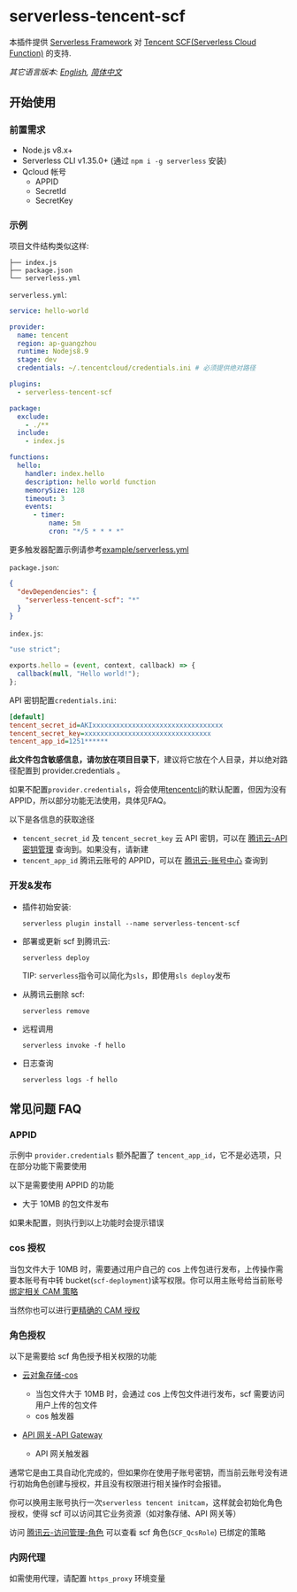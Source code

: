 # serverless-tencent-scf

本插件提供 [Serverless Framework](https://github.com/serverless/serverless) 对 [Tencent SCF(Serverless Cloud Function)](https://cloud.tencent.com/product/scf) 的支持.

*其它语言版本: [English](README.md), [简体中文](README.zh-hans.md)*

## 开始使用

### 前置需求

- Node.js v8.x+
- Serverless CLI v1.35.0+ (通过 `npm i -g serverless` 安装)
- Qcloud 帐号
  - APPID
  - SecretId
  - SecretKey

### 示例

项目文件结构类似这样:

```
├── index.js
├── package.json
└── serverless.yml
```

`serverless.yml`:

```yaml
service: hello-world

provider:
  name: tencent
  region: ap-guangzhou
  runtime: Nodejs8.9
  stage: dev
  credentials: ~/.tencentcloud/credentials.ini # 必须提供绝对路径

plugins:
  - serverless-tencent-scf

package:
  exclude:
    - ./**
  include:
    - index.js

functions:
  hello:
    handler: index.hello
    description: hello world function
    memorySize: 128
    timeout: 3
    events:
      - timer:
          name: 5m
          cron: "*/5 * * * *"
```
更多触发器配置示例请参考[example/serverless.yml](example/serverless.yml)

`package.json`:

```json
{
  "devDependencies": {
    "serverless-tencent-scf": "*"
  }
}
```

`index.js`:

```javascript
"use strict";

exports.hello = (event, context, callback) => {
  callback(null, "Hello world!");
};
```

API 密钥配置`credentials.ini`:

```ini
[default]
tencent_secret_id=AKIxxxxxxxxxxxxxxxxxxxxxxxxxxxxxxxxx
tencent_secret_key=xxxxxxxxxxxxxxxxxxxxxxxxxxxxxxxx
tencent_app_id=1251******
```

**此文件包含敏感信息，请勿放在项目目录下**，建议将它放在个人目录，并以绝对路径配置到 provider.credentials 。

如果不配置`provider.credentials`，将会使用[tencentcli](https://github.com/TencentCloud/tencentcloud-cli)的默认配置，但因为没有 APPID，所以部分功能无法使用，具体见FAQ。

以下是各信息的获取途径

- `tencent_secret_id` 及 `tencent_secret_key` 云 API 密钥，可以在 [腾讯云-API 密钥管理](https://console.cloud.tencent.com/cam/capi) 查询到。如果没有，请新建
- `tencent_app_id` 腾讯云账号的 APPID，可以在 [腾讯云-账号中心](https://console.cloud.tencent.com/developer) 查询到

### 开发&发布
- 插件初始安装:

  ```console
  serverless plugin install --name serverless-tencent-scf
  ```

- 部署或更新 scf 到腾讯云:

  ```console
  serverless deploy
  ```

  TIP: `serverless`指令可以简化为`sls`，即使用`sls deploy`发布

- 从腾讯云删除 scf:

  ```console
  serverless remove
  ```

- 远程调用

  ```console
  serverless invoke -f hello
  ```

- 日志查询

  ```console
  serverless logs -f hello
  ```

## 常见问题 FAQ

### APPID

示例中 `provider.credentials` 额外配置了 `tencent_app_id`，它不是必选项，只在部分功能下需要使用

以下是需要使用 APPID 的功能

- 大于 10MB 的包文件发布

如果未配置，则执行到以上功能时会提示错误

### cos 授权

当包文件大于 10MB 时，需要通过用户自己的 cos 上传包进行发布，上传操作需要本账号有中转 bucket(`scf-deployment`)读写权限。你可以用主账号给当前账号[绑定相关 CAM 策略](https://cloud.tencent.com/document/product/436/11714)

当然你也可以进行[更精确的 CAM 授权](https://cloud.tencent.com/document/product/598/11084)

### 角色授权

以下是需要给 scf 角色授予相关权限的功能

- [云对象存储-cos](https://console.cloud.tencent.com/cos)

  - 当包文件大于 10MB 时，会通过 cos 上传包文件进行发布，scf 需要访问用户上传的包文件
  - cos 触发器

- [API 网关-API Gateway](https://console.cloud.tencent.com/apigateway)
  - API 网关触发器

通常它是由工具自动化完成的，但如果你在使用子账号密钥，而当前云账号没有进行初始角色创建与授权，并且没有权限进行相关操作时会报错。

你可以换用主账号执行一次`serverless tencent initcam`，这样就会初始化角色授权，使得 scf 可以访问其它业务资源（如对象存储、API 网关等）

访问 [腾讯云-访问管理-角色](https://console.cloud.tencent.com/cam/role) 可以查看 scf 角色(`SCF_QcsRole`) 已绑定的策略

### 内网代理

如需使用代理，请配置 `https_proxy` 环境变量